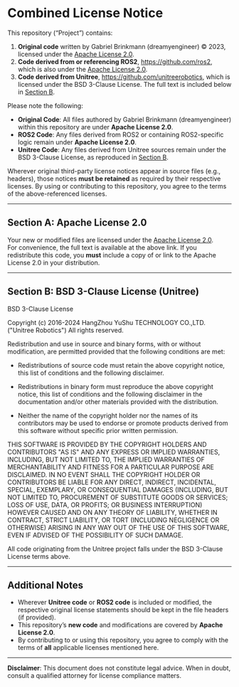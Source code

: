 # Combined License Notice

This repository (“Project”) contains:

1. **Original code** written by Gabriel Brinkmann (dreamyengineer) © 2023, licensed under the [Apache License 2.0](https://www.apache.org/licenses/LICENSE-2.0).  
2. **Code derived from or referencing ROS2**, https://github.com/ros2, which is also under the [Apache License 2.0](https://www.apache.org/licenses/LICENSE-2.0).  
3. **Code derived from Unitree**, https://github.com/unitreerobotics, which is licensed under the BSD 3-Clause License. The full text is included below in [Section B](#section-b-bsd-3-clause-license-unitree).

Please note the following:

- **Original Code**: All files authored by Gabriel Brinkmann (dreamyengineer) within this repository are under **Apache License 2.0**.  
- **ROS2 Code**: Any files derived from ROS2 or containing ROS2-specific logic remain under **Apache License 2.0**.  
- **Unitree Code**: Any files derived from Unitree sources remain under the BSD 3-Clause License, as reproduced in [Section B](#section-b-bsd-3-clause-license-unitree).

Wherever original third-party license notices appear in source files (e.g., headers), those notices **must be retained** as required by their respective licenses. By using or contributing to this repository, you agree to the terms of the above-referenced licenses.

---

## Section A: Apache License 2.0

Your new or modified files are licensed under the [Apache License 2.0](https://www.apache.org/licenses/LICENSE-2.0).  
For convenience, the full text is available at the above link. If you redistribute this code, you **must** include a copy of or link to the Apache License 2.0 in your distribution.

---

## Section B: BSD 3-Clause License (Unitree)

BSD 3-Clause License

Copyright (c) 2016-2024 HangZhou YuShu TECHNOLOGY CO.,LTD. ("Unitree Robotics") All rights reserved.

Redistribution and use in source and binary forms, with or without modification, are permitted provided that the following conditions are met:

- Redistributions of source code must retain the above copyright notice, this list of conditions and the following disclaimer.

- Redistributions in binary form must reproduce the above copyright notice, this list of conditions and the following disclaimer in the documentation and/or other materials provided with the distribution.

- Neither the name of the copyright holder nor the names of its contributors may be used to endorse or promote products derived from this software without specific prior written permission.

THIS SOFTWARE IS PROVIDED BY THE COPYRIGHT HOLDERS AND CONTRIBUTORS "AS IS" AND ANY EXPRESS OR IMPLIED WARRANTIES, INCLUDING, BUT NOT LIMITED TO, THE IMPLIED WARRANTIES OF MERCHANTABILITY AND FITNESS FOR A PARTICULAR PURPOSE ARE DISCLAIMED. IN NO EVENT SHALL THE COPYRIGHT HOLDER OR CONTRIBUTORS BE LIABLE FOR ANY DIRECT, INDIRECT, INCIDENTAL, SPECIAL, EXEMPLARY, OR CONSEQUENTIAL DAMAGES (INCLUDING, BUT NOT LIMITED TO, PROCUREMENT OF SUBSTITUTE GOODS OR SERVICES; LOSS OF USE, DATA, OR PROFITS; OR BUSINESS INTERRUPTION) HOWEVER CAUSED AND ON ANY THEORY OF LIABILITY, WHETHER IN CONTRACT, STRICT LIABILITY, OR TORT (INCLUDING NEGLIGENCE OR OTHERWISE) ARISING IN ANY WAY OUT OF THE USE OF THIS SOFTWARE, EVEN IF ADVISED OF THE POSSIBILITY OF SUCH DAMAGE.

All code originating from the Unitree project falls under the BSD 3-Clause License terms above.

---

## Additional Notes

- Wherever **Unitree code** or **ROS2 code** is included or modified, the respective original license statements should be kept in the file headers (if provided).  
- This repository’s **new code** and modifications are covered by **Apache License 2.0**.  
- By contributing to or using this repository, you agree to comply with the terms of **all** applicable licenses mentioned here.

---

**Disclaimer**: This document does not constitute legal advice. When in doubt, consult a qualified attorney for license compliance matters.
